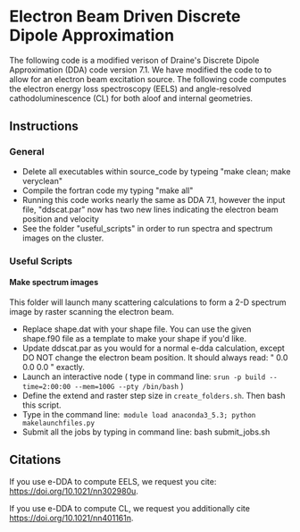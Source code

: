 # Electron Beam Driven Discrete Dipole Approximation

The following code is a modified verison of Draine's Discrete Dipole Approximation (DDA) code version 7.1. We have modified the code to to allow for an electron beam excitation source. The following code computes the electron energy loss spectroscopy (EELS) and angle-resolved cathodoluminescence (CL) for both aloof and internal geometries. 

## Instructions
### General 
* Delete all executables within source_code by typeing "make clean; make veryclean"
* Compile the fortran code my typing "make all"
* Running this code works nearly the same as DDA 7.1, however the input file, "ddscat.par" now has two new lines indicating the electron beam position and velocity
* See the folder "useful_scripts" in order to run spectra and spectrum images on the cluster.

### Useful Scripts 
#### Make spectrum images 
This folder will launch many scattering calculations to form a 2-D spectrum image by raster scanning the electron beam.
* Replace shape.dat with your shape file. You can use the given shape.f90 file as a template to make your shape if you'd like.
* Update ddscat.par as you would for a normal e-dda calculation, except DO NOT change the electron beam position. It should always read: " 0.0 0.0 0.0 " exactly.
* Launch an interactive node ( type in command line: `srun -p build --time=2:00:00 --mem=100G --pty /bin/bash` )
* Define the extend and raster step size in `create_folders.sh`. Then bash this script.
* Type in the command line:` module load anaconda3_5.3; python makelaunchfiles.py`
* Submit all the jobs by typing in command line: bash submit_jobs.sh

## Citations
If you use e-DDA to compute EELS, we request you cite: https://doi.org/10.1021/nn302980u.

If you use e-DDA to compute CL, we request you additionally cite https://doi.org/10.1021/nn401161n.
